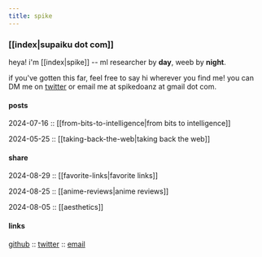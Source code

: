 ```yaml
---
title: spike
---
```


### [[index|supaiku dot com]]

heya! i'm [[index|spike]] -- ml researcher by
<b onclick="document.getElementById('darkmode-toggle').click();">day</b>, 
weeb by
<b onclick="document.getElementById('darkmode-toggle').click();">night</b>.

if you've gotten this far, feel free to say hi wherever you find me! you can DM me on [twitter](https://twitter.com/spikedoanz) or email me at spikedoanz at gmail dot com. 


#### posts 

2024-07-16 :: [[from-bits-to-intelligence|from bits to intelligence]]

2024-05-25 :: [[taking-back-the-web|taking back the web]]

#### share 

2024-08-29 :: [[favorite-links|favorite links]]

2024-08-25 :: [[anime-reviews|anime reviews]]

2024-08-05 :: [[aesthetics]]


#### links

[github](https://github.com/spikedoanz) :: 
[twitter](https://twitter.com/spikedoanz) :: 
[email](mailto:spikedoanz@gmail.com)
<!-- :: [[about]] :: -->
<!-- [anonymous feedback](https://docs.google.com/forms/d/e/1FAIpQLSf-6VD0DNGgLSeFmMInbvmZrmVspTCItEESMpeQaqgop4HfBg/viewform?usp=sf_link) -->
